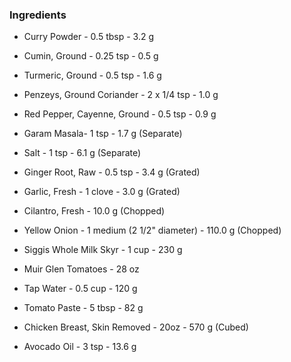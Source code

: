 ### Ingredients

- Curry Powder - 0.5 tbsp - 3.2 g  

- Cumin, Ground - 0.25 tsp - 0.5 g  

- Turmeric, Ground - 0.5 tsp - 1.6 g  

- Penzeys, Ground Coriander - 2 x 1/4 tsp - 1.0 g

- Red Pepper, Cayenne, Ground - 0.5 tsp - 0.9 g

- Garam Masala- 1 tsp - 1.7 g (Separate)

- Salt - 1 tsp - 6.1 g (Separate)

- Ginger Root, Raw - 0.5 tsp - 3.4 g (Grated)

- Garlic, Fresh - 1 clove - 3.0 g (Grated)

- Cilantro, Fresh - 10.0 g (Chopped)

- Yellow Onion - 1 medium (2 1/2" diameter) - 110.0 g (Chopped)

- Siggis Whole Milk Skyr - 1 cup - 230 g  

- Muir Glen Tomatoes - 28 oz

- Tap Water - 0.5 cup - 120 g

- Tomato Paste - 5 tbsp - 82 g

- Chicken Breast, Skin Removed - 20oz - 570 g (Cubed)

- Avocado Oil - 3 tsp - 13.6 g  

